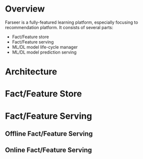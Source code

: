 # Overview
Farseer is a fully-featured learning platform, especially focusing to recommendation platform.
It consists of several parts:
* Fact/Feature store
* Fact/Feature serving
* ML/DL model life-cycle manager
* ML/DL model prediction serving

# Architecture

# Fact/Feature Store

# Fact/Feature Serving

## Offline Fact/Feature Serving
## Online Fact/Feature Serving
